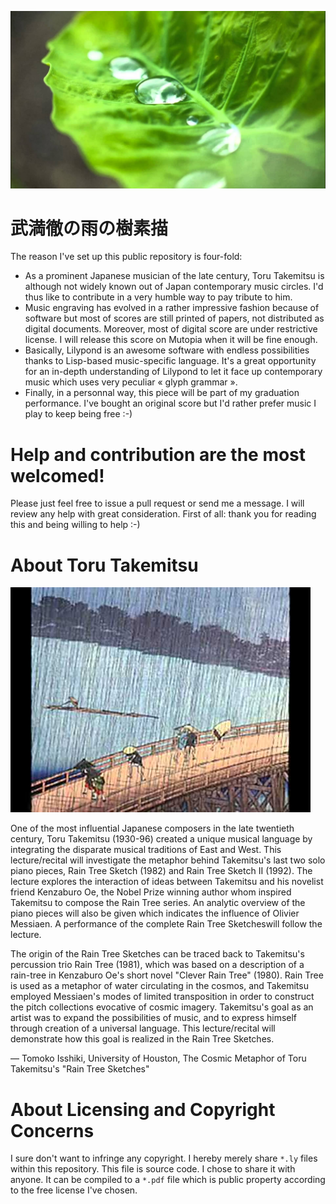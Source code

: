 ![leaf picture](image.jpg)

武満徹の雨の樹素描
==================

The reason I've set up this public repository is four-fold:
 * As a prominent Japanese musician of the late century, Toru Takemitsu is although not widely known out of Japan contemporary music circles. I'd thus like to contribute in a very humble way to pay tribute to him.
 * Music engraving has evolved in a rather impressive fashion because of software but most of scores are still printed of papers, not distributed as digital documents. Moreover, most of digital score are under restrictive license. I will release this score on Mutopia when it will be fine enough.
 * Basically, Lilypond is an awesome software with endless possibilities thanks to Lisp-based music-specific language. It's a great opportunity for an in-depth understanding of Lilypond to let it face up contemporary music which uses very peculiar « glyph grammar ».
 * Finally, in a personnal way, this piece will be part of my graduation performance. I've bought an original score but I'd rather prefer music I play to keep being free :-)

Help and contribution are the most welcomed!
============================================

Please just feel free to issue a pull request or send me a message. I will review any help with great consideration. First of all: thank you for reading this and being willing to help :-)

About Toru Takemitsu
====================

![Rain tree sketch](footer.jpg)

One of the most influential Japanese composers in the late twentieth century, Toru Takemitsu (1930-96) created a unique musical language by integrating the disparate musical traditions of East and West. This lecture/recital will investigate the metaphor behind Takemitsu's last two solo piano pieces, Rain Tree Sketch (1982) and Rain Tree Sketch II (1992). The lecture explores the interaction of ideas between Takemitsu and his novelist friend Kenzaburo Oe, the Nobel Prize winning author whom inspired Takemitsu to compose the Rain Tree series. An analytic overview of the piano pieces will also be given which indicates the influence of Olivier Messiaen. A performance of the complete Rain Tree Sketcheswill follow the lecture.

The origin of the Rain Tree Sketches can be traced back to Takemitsu's percussion trio Rain Tree (1981), which was based on a description of a rain-tree in Kenzaburo Oe's short novel "Clever Rain Tree" (1980). Rain Tree is used as a metaphor of water circulating in the cosmos, and Takemitsu employed Messiaen's modes of limited transposition in order to construct the pitch collections evocative of cosmic imagery. Takemitsu's goal as an artist was to expand the possibilities of music, and to express himself through creation of a universal language. This lecture/recital will demonstrate how this goal is realized in the Rain Tree Sketches.

— Tomoko Isshiki, University of Houston, The Cosmic Metaphor of Toru Takemitsu's "Rain Tree Sketches"

About Licensing and Copyright Concerns
======================================

I sure don't want to infringe any copyright. I hereby merely share `*.ly` files within this repository. This file is source code. I chose to share it with anyone. It can be compiled to a `*.pdf` file which is public property according to the free license I've chosen.
